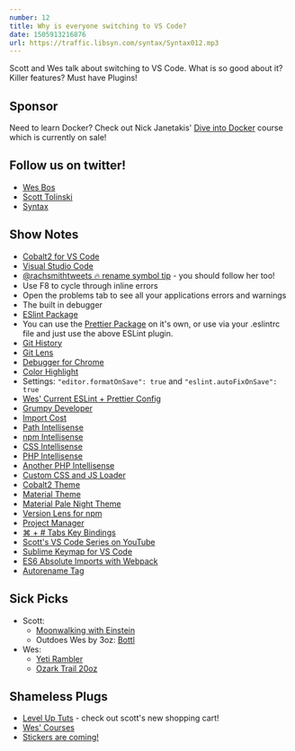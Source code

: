 ```yaml
---
number: 12
title: Why is everyone switching to VS Code?
date: 1505913216876
url: https://traffic.libsyn.com/syntax/Syntax012.mp3
---
```


Scott and Wes talk about switching to VS Code. What is so good about it? Killer features? Must have Plugins!

## Sponsor
Need to learn Docker? Check out Nick Janetakis' [Dive into Docker](https://diveintodocker.com/ref-bwfff) course which is currently on sale!

## Follow us on twitter!
* [Wes Bos](https://twitter.com/wesbos)
* [Scott Tolinski](https://twitter.com/stolinski)
* [Syntax](https://twitter.com/SyntaxFM)

## Show Notes
* [Cobalt2 for VS Code](https://marketplace.visualstudio.com/items?itemName=wesbos.theme-cobalt2)
* [Visual Studio Code](https://code.visualstudio.com/)
* [@rachsmithtweets 🔥 rename symbol tip](https://twitter.com/rachsmithtweets/status/907350440634748928) - you should follow her too!
* Use F8 to cycle through inline errors
* Open the problems tab to see all your applications errors and warnings
* The built in debugger
* [ESlint Package](https://marketplace.visualstudio.com/items?itemName=dbaeumer.vscode-eslint)
* You can use the [Prettier Package](https://marketplace.visualstudio.com/items?itemName=esbenp.prettier-vscode) on it's own, or use via your .eslintrc file and just use the above ESLint plugin.
* [Git History](https://marketplace.visualstudio.com/items?itemName=donjayamanne.githistory)
* [Git Lens](https://marketplace.visualstudio.com/items?itemName=eamodio.gitlens)
* [Debugger for Chrome](https://marketplace.visualstudio.com/items?itemName=msjsdiag.debugger-for-chrome)
* [Color Highlight](https://marketplace.visualstudio.com/items?itemName=naumovs.color-highlight)
* Settings: `"editor.formatOnSave": true` and `"eslint.autoFixOnSave": true`
* [Wes' Current ESLint + Prettier Config](http://wes.io/maOn)
* [Grumpy Developer](https://twitter.com/kurtinatlanta/status/909821362197401601)
* [Import Cost](https://marketplace.visualstudio.com/items?itemName=wix.vscode-import-cost)
* [Path Intellisense](https://marketplace.visualstudio.com/items?itemName=christian-kohler.path-intellisense)
* [npm Intellisense](https://marketplace.visualstudio.com/items?itemName=christian-kohler.npm-intellisense)
* [CSS Intellisense](https://marketplace.visualstudio.com/items?itemName=Zignd.html-css-class-completion)
* [PHP Intellisense](https://marketplace.visualstudio.com/items?itemName=HvyIndustries.crane)
* [Another PHP Intellisense](https://marketplace.visualstudio.com/items?itemName=felixfbecker.php-intellisense)
* [Custom CSS and JS Loader](https://marketplace.visualstudio.com/items?itemName=be5invis.vscode-custom-css)
* [Cobalt2 Theme](https://marketplace.visualstudio.com/items?itemName=wesbos.theme-cobalt2)
* [Material Theme](https://marketplace.visualstudio.com/items?itemName=Equinusocio.vsc-material-theme)
* [Material Pale Night Theme](https://marketplace.visualstudio.com/items?itemName=whizkydee.material-palenight-theme)
* [Version Lens for npm](https://marketplace.visualstudio.com/items?itemName=pflannery.vscode-versionlens)
* [Project Manager](https://marketplace.visualstudio.com/items?itemName=alefragnani.project-manager)
* [⌘ + # Tabs Key Bindings](https://gist.github.com/stolinski/f49adedf7053b76634f437e824188a70)
* [Scott's VS Code Series on YouTube](https://www.youtube.com/watch?v=4q1tD39Mk_A)
* [Sublime Keymap for VS Code](https://marketplace.visualstudio.com/items?itemName=ms-vscode.sublime-keybindings)
* [ES6 Absolute Imports with Webpack](https://moduscreate.com/es6-es2015-import-no-relative-path-webpack/)
* [Autorename Tag](https://marketplace.visualstudio.com/items?itemName=formulahendry.auto-rename-tag)

## Sick Picks
* Scott: 
  * [Moonwalking with Einstein](http://amzn.to/2ycbnul)
  * Outdoes Wes by 3oz: [Bottl](https://www.amazon.com/BOTTL-Stainless-Bottle-Growler-Bigger/dp/B01ICB6N90)
* Wes:
  * [Yeti Rambler](http://yeti.com/rambler)
  * [Ozark Trail 20oz](https://www.walmart.com/ip/Ozark-Trail-20-Ounce-Double-Wall-Vacuum-Sealed-Tumbler/178742177)

## Shameless Plugs
* [Level Up Tuts](https://www.leveluptutorials.com/) - check out scott's new shopping cart!
* [Wes' Courses](https://wesbos.com/courses)
* [Stickers are coming!](https://bos.af/)
